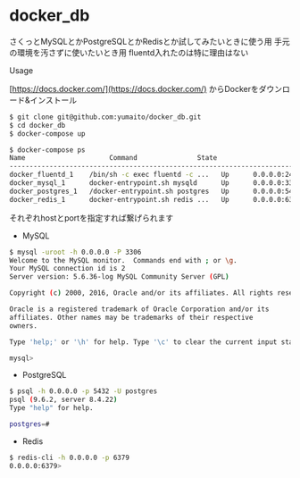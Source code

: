 # docker_db

さくっとMySQLとかPostgreSQLとかRedisとか試してみたいときに使う用
手元の環境を汚さずに使いたいとき用
fluentd入れたのは特に理由はない

Usage

[https://docs.docker.com/](https://docs.docker.com/) からDockerをダウンロード&インストール

```sh
$ git clone git@github.com:yumaito/docker_db.git
$ cd docker_db
$ docker-compose up
```

```sh
$ docker-compose ps
Name                     Command               State                        Ports
-------------------------------------------------------------------------------------------------------------
docker_fluentd_1    /bin/sh -c exec fluentd -c ...   Up      0.0.0.0:24224->24224/tcp, 0.0.0.0:5140->5140/tcp
docker_mysql_1      docker-entrypoint.sh mysqld      Up      0.0.0.0:3306->3306/tcp
docker_postgres_1   /docker-entrypoint.sh postgres   Up      0.0.0.0:5432->5432/tcp
docker_redis_1      docker-entrypoint.sh redis ...   Up      0.0.0.0:6379->6379/tcp docker-compose ps
```

それぞれhostとportを指定すれば繋げられます

* MySQL

```sh
$ mysql -uroot -h 0.0.0.0 -P 3306
Welcome to the MySQL monitor.  Commands end with ; or \g.
Your MySQL connection id is 2
Server version: 5.6.36-log MySQL Community Server (GPL)

Copyright (c) 2000, 2016, Oracle and/or its affiliates. All rights reserved.

Oracle is a registered trademark of Oracle Corporation and/or its
affiliates. Other names may be trademarks of their respective
owners.

Type 'help;' or '\h' for help. Type '\c' to clear the current input statement.

mysql>
```

* PostgreSQL

```sh
$ psql -h 0.0.0.0 -p 5432 -U postgres
psql (9.6.2, server 8.4.22)
Type "help" for help.

postgres=#
```

* Redis

```sh
$ redis-cli -h 0.0.0.0 -p 6379
0.0.0.0:6379>
```
